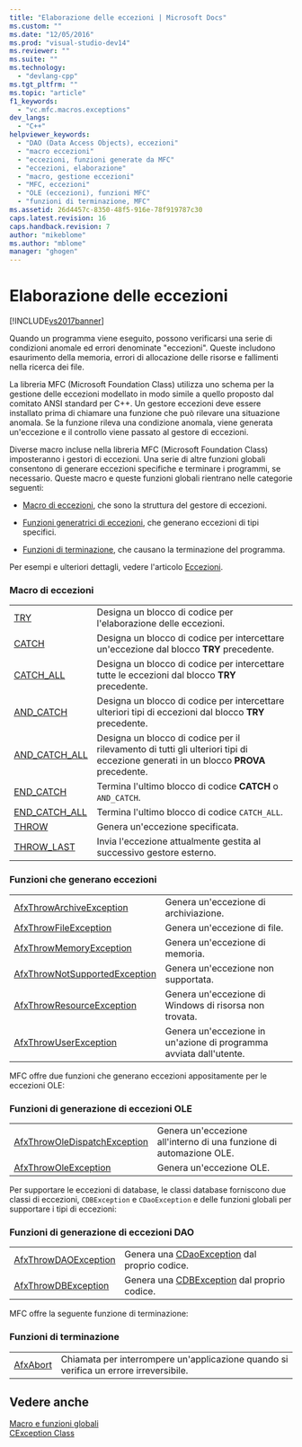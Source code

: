 ```yaml
---
title: "Elaborazione delle eccezioni | Microsoft Docs"
ms.custom: ""
ms.date: "12/05/2016"
ms.prod: "visual-studio-dev14"
ms.reviewer: ""
ms.suite: ""
ms.technology: 
  - "devlang-cpp"
ms.tgt_pltfrm: ""
ms.topic: "article"
f1_keywords: 
  - "vc.mfc.macros.exceptions"
dev_langs: 
  - "C++"
helpviewer_keywords: 
  - "DAO (Data Access Objects), eccezioni"
  - "macro eccezioni"
  - "eccezioni, funzioni generate da MFC"
  - "eccezioni, elaborazione"
  - "macro, gestione eccezioni"
  - "MFC, eccezioni"
  - "OLE (eccezioni), funzioni MFC"
  - "funzioni di terminazione, MFC"
ms.assetid: 26d4457c-8350-48f5-916e-78f919787c30
caps.latest.revision: 16
caps.handback.revision: 7
author: "mikeblome"
ms.author: "mblome"
manager: "ghogen"
---
```

# Elaborazione delle eccezioni
[!INCLUDE[vs2017banner](../../assembler/inline/includes/vs2017banner.md)]

Quando un programma viene eseguito, possono verificarsi una serie di condizioni anomale ed errori denominate "eccezioni".  Queste includono esaurimento della memoria, errori di allocazione delle risorse e fallimenti nella ricerca dei file.  
  
 La libreria MFC \(Microsoft Foundation Class\) utilizza uno schema per la gestione delle eccezioni modellato in modo simile a quello proposto dal comitato ANSI standard per C\+\+.  Un gestore eccezioni deve essere installato prima di chiamare una funzione che può rilevare una situazione anomala.  Se la funzione rileva una condizione anomala, viene generata un'eccezione e il controllo viene passato al gestore di eccezioni.  
  
 Diverse macro incluse nella libreria MFC \(Microsoft Foundation Class\) imposteranno i gestori di eccezioni.  Una serie di altre funzioni globali consentono di generare eccezioni specifiche e terminare i programmi, se necessario.  Queste macro e queste funzioni globali rientrano nelle categorie seguenti:  
  
-   [Macro di eccezioni](#_mfc_exception_macros), che sono la struttura del gestore di eccezioni.  
  
-   [Funzioni generatrici di eccezioni](#_mfc_exception.2d.throwing_functions), che generano eccezioni di tipi specifici.  
  
-   [Funzioni di terminazione](#_mfc_termination_functions), che causano la terminazione del programma.  
  
 Per esempi e ulteriori dettagli, vedere l'articolo [Eccezioni](../../mfc/exception-handling-in-mfc.md).  
  
### Macro di eccezioni  
  
|||  
|-|-|  
|[TRY](../Topic/TRY.md)|Designa un blocco di codice per l'elaborazione delle eccezioni.|  
|[CATCH](../Topic/CATCH.md)|Designa un blocco di codice per intercettare un'eccezione dal blocco **TRY** precedente.|  
|[CATCH\_ALL](../Topic/CATCH_ALL.md)|Designa un blocco di codice per intercettare tutte le eccezioni dal blocco **TRY** precedente.|  
|[AND\_CATCH](../Topic/AND_CATCH.md)|Designa un blocco di codice per intercettare ulteriori tipi di eccezioni dal blocco **TRY** precedente.|  
|[AND\_CATCH\_ALL](../Topic/AND_CATCH_ALL.md)|Designa un blocco di codice per il rilevamento di tutti gli ulteriori tipi di eccezione generati in un blocco **PROVA** precedente.|  
|[END\_CATCH](../Topic/END_CATCH.md)|Termina l'ultimo blocco di codice **CATCH** o `AND_CATCH`.|  
|[END\_CATCH\_ALL](../Topic/END_CATCH_ALL.md)|Termina l'ultimo blocco di codice `CATCH_ALL`.|  
|[THROW](../Topic/THROW%20\(MFC\).md)|Genera un'eccezione specificata.|  
|[THROW\_LAST](../Topic/THROW_LAST.md)|Invia l'eccezione attualmente gestita al successivo gestore esterno.|  
  
### Funzioni che generano eccezioni  
  
|||  
|-|-|  
|[AfxThrowArchiveException](../Topic/AfxThrowArchiveException.md)|Genera un'eccezione di archiviazione.|  
|[AfxThrowFileException](../Topic/AfxThrowFileException.md)|Genera un'eccezione di file.|  
|[AfxThrowMemoryException](../Topic/AfxThrowMemoryException.md)|Genera un'eccezione di memoria.|  
|[AfxThrowNotSupportedException](../Topic/AfxThrowNotSupportedException.md)|Genera un'eccezione non supportata.|  
|[AfxThrowResourceException](../Topic/AfxThrowResourceException.md)|Genera un'eccezione di Windows di risorsa non trovata.|  
|[AfxThrowUserException](../Topic/AfxThrowUserException.md)|Genera un'eccezione in un'azione di programma avviata dall'utente.|  
  
 MFC offre due funzioni che generano eccezioni appositamente per le eccezioni OLE:  
  
### Funzioni di generazione di eccezioni OLE  
  
|||  
|-|-|  
|[AfxThrowOleDispatchException](../Topic/AfxThrowOleDispatchException.md)|Genera un'eccezione all'interno di una funzione di automazione OLE.|  
|[AfxThrowOleException](../Topic/AfxThrowOleException.md)|Genera un'eccezione OLE.|  
  
 Per supportare le eccezioni di database, le classi database forniscono due classi di eccezioni, `CDBException` e `CDaoException` e delle funzioni globali per supportare i tipi di eccezioni:  
  
### Funzioni di generazione di eccezioni DAO  
  
|||  
|-|-|  
|[AfxThrowDAOException](../Topic/AfxThrowDaoException.md)|Genera una [CDaoException](../../mfc/reference/cdaoexception-class.md) dal proprio codice.|  
|[AfxThrowDBException](../Topic/AfxThrowDBException.md)|Genera una [CDBException](../../mfc/reference/cdbexception-class.md) dal proprio codice.|  
  
 MFC offre la seguente funzione di terminazione:  
  
### Funzioni di terminazione  
  
|||  
|-|-|  
|[AfxAbort](../Topic/AfxAbort.md)|Chiamata per interrompere un'applicazione quando si verifica un errore irreversibile.|  
  
## Vedere anche  
 [Macro e funzioni globali](../../mfc/reference/mfc-macros-and-globals.md)   
 [CException Class](../../mfc/reference/cexception-class.md)